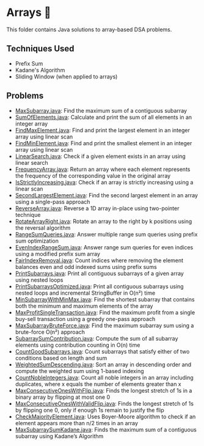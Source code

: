 # Arrays 🧮

This folder contains Java solutions to array-based DSA problems.

## Techniques Used
- Prefix Sum
- Kadane's Algorithm
- Sliding Window (when applied to arrays)

## Problems
- [MaxSubarray.java](MaxSubarray.java): Find the maximum sum of a contiguous subarray
- [SumOfElements.java](../Arrays/SumOfElements.java): Calculate and print the sum of all elements in an integer array
- [FindMaxElement.java](../Arrays/FindMaxElement.java): Find and print the largest element in an integer array using linear scan
- [FindMinElement.java](../Arrays/FindMinElement.java): Find and print the smallest element in an integer array using linear scan
- [LinearSearch.java](../Arrays/LinearSearch.java): Check if a given element exists in an array using linear search
- [FrequencyArray.java](../Arrays/FrequencyArray.java): Return an array where each element represents the frequency of the corresponding value in the original array
- [IsStrictlyIncreasing.java](../Arrays/IsStrictlyIncreasing.java): Check if an array is strictly increasing using a linear scan
- [SecondLargestElement.java](../Arrays/SecondLargestElement.java): Find the second largest element in an array using a single-pass approach
- [ReverseArray.java](ReverseArray.java): Reverse a 1D array in-place using two-pointer technique
- [RotateArrayRight.java](RotateArrayRight.java): Rotate an array to the right by k positions using the reversal algorithm
- [RangeSumQueries.java](RangeSumQueries.java): Answer multiple range sum queries using prefix sum optimization
- [EvenIndexRangeSum.java](EvenIndexRangeSum.java): Answer range sum queries for even indices using a modified prefix sum array
- [FairIndexRemoval.java](FairIndexRemoval.java): Count indices where removing the element balances even and odd indexed sums using prefix sums
- [PrintSubarrays.java](PrintSubarrays.java): Print all contiguous subarrays of a given array using nested loops
- [PrintSubarraysOptimized.java](PrintSubarraysOptimized.java): Print all contiguous subarrays using nested loops and incremental StringBuffer in O(n²) time
- [MinSubarrayWithMinMax.java](MinSubarrayWithMinMax.java): Find the shortest subarray that contains both the minimum and maximum elements of the array
- [MaxProfitSingleTransaction.java](MaxProfitSingleTransaction.java): Find the maximum profit from a single buy-sell transaction using a greedy one-pass approach
- [MaxSubarrayBruteForce.java](MaxSubarrayBruteForce.java): Find the maximum subarray sum using a brute-force O(n²) approach
- [SubarraySumContribution.java](SubarraySumContribution.java): Compute the sum of all subarray elements using contribution counting in O(n) time
- [CountGoodSubarrays.java](CountGoodSubarrays.java): Count subarrays that satisfy either of two conditions based on length and sum
- [WeightedSumDescending.java](WeightedSumDescending.java): Sort an array in descending order and compute the weighted sum using 1-based indexing
- [CountNobleIntegers.java](CountNobleIntegers.java): Count all noble integers in an array including duplicates, where x equals the number of elements greater than x
- [MaxConsecutiveOnesWithFlip.java](MaxConsecutiveOnesWithFlip.java): Finds the longest stretch of 1s in a binary array by flipping at most one 0
- [MaxConsecutiveOnesWithValidFlip.java](MaxConsecutiveOnesWithValidFlip.java): Finds the longest stretch of 1s by flipping one 0, only if enough 1s remain to justify the flip
- [CheckMajorityElement.java](CheckMajorityElement.java): Uses Boyer-Moore algorithm to check if an element appears more than n/2 times in an array
- [MaxSubarraySumKadane.java](MaxSubarraySumKadane.java): Finds the maximum sum of a contiguous subarray using Kadane’s Algorithm






